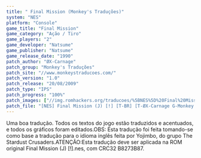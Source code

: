 ```yaml
---
title: " Final Mission (Monkey's Traduções)"
system: "NES"
platform: "Console"
game_title: "Final Mission"
game_category: "Ação / Tiro"
game_players: "2"
game_developer: "Natsume"
game_publisher: "Natsume"
game_release_date: "1990"
patch_author: "ØX-Carnage"
patch_group: "Monkey's Traduções"
patch_site: "//www.monkeystraducoes.com/"
patch_version: "1.0"
patch_release: "20/08/2009"
patch_type: "IPS"
patch_progress: "100%"
patch_images: ["//img.romhackers.org/traducoes/%5BNES%5D%20Final%20Mission%20-%20Monkey's%20Tradu%C3%A7%C3%B5es%20-%201.png","//img.romhackers.org/traducoes/%5BNES%5D%20Final%20Mission%20-%20Monkey's%20Tradu%C3%A7%C3%B5es%20-%202.png","//img.romhackers.org/traducoes/%5BNES%5D%20Final%20Mission%20-%20Monkey's%20Tradu%C3%A7%C3%B5es%20-%203.png"]
patch_file: "[NES] Final Mission (J) [!] [T-BR] [T-ØX-Carnage G-Monkey's Traduções] [V-1.0 P-100% A-2009].zip"
---
```

Uma boa tradução. Todos os textos do jogo estão traduzidos e acentuados, e todos os gráficos foram editados.OBS: Esta tradução foi feita tomando-se como base a tradução para o idioma inglês feita por Yojimbo, do grupo The Stardust Crusaders.ATENÇÃO:Esta tradução deve ser aplicada na ROM original Final Mission (J) [!].nes, com CRC32 B8273B87.
